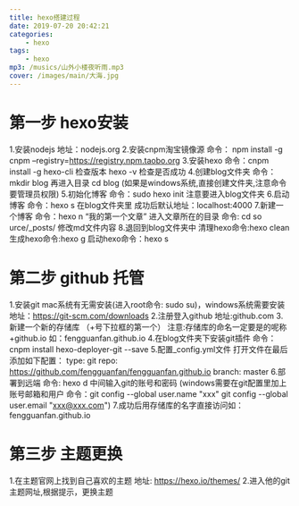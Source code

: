 ```yaml
---
title: hexo搭建过程
date: 2019-07-20 20:42:21
categories: 
    - hexo
tags: 
    - hexo
mp3: /musics/山外小楼夜听雨.mp3
cover: /images/main/大海.jpg
---
```


# 第一步 hexo安装
1.安装nodejs  地址：nodejs.org
2.安装cnpm淘宝镜像源 命令： npm install -g cnpm –registry=https://registry.npm.taobo.org 
3.安装hexo 命令：cnpm install -g hexo-cli 检查版本 hexo -v 检查是否成功
4.创建blog文件夹 命令：mkdir blog 再进入目录 cd blog (如果是windows系统,直接创建文件夹,注意命令要管理员权限)
5.初始化博客 命令：sudo hexo init 注意要进入blog文件夹
6.启动博客 命令：hexo s 在blog文件夹里 成功后默认地址：localhost:4000
7.新建一个博客 命令：hexo n “我的第一个文章”  进入文章所在的目录 命令: cd so urce/_posts/ 修改md文件内容
8.退回到blog文件夹中 清理hexo命令:hexo clean 生成hexo命令:hexo g 启动hexo命令：hexo s 

# 第二步 github 托管
1.安装git mac系统有无需安装(进入root命令: sudo su)，windows系统需要安装  地址：https://git-scm.com/downloads
2.注册登入github 地址:github.com
3.新建一个新的存储库 （+号下拉框的第一个） 注意:存储库的命名一定要是的呢称+github.io 如：fengguanfan.github.io
4.在blog文件夹下安装git插件 命令：cnpm install hexo-deployer-git --save
5.配置_config.yml文件 打开文件在最后添加如下配置：
		type: git
		repo: https://github.com/fengguanfan/fengguanfan.github.io
		branch: master
6.部署到远端 命令: hexo d 中间输入git的账号和密码
(windows需要在git配置里加上账号邮箱和用户 
命令：git config --global user.name "xxx" git config --global user.email "xxx@xxx.com")
7.成功后用存储库的名字直接访问如：fengguanfan.github.io

# 第三步 主题更换
1.在主题官网上找到自己喜欢的主题 地址: https://hexo.io/themes/
2.进入他的git主题网址,根据提示，更换主题
